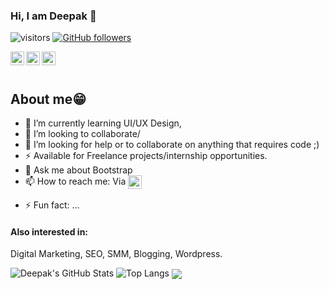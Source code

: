 ### Hi, I am Deepak 👋

![visitors](https://visitor-badge.laobi.icu/badge?page_id=gitsdeepak.gitsdeepak)
[![GitHub followers](https://img.shields.io/github/followers/amolsr.svg?style=social&label=Follow)](https://github.com/gitsdeepak?tab=followers)

<a href="https://www.linkedin.com/in/deepak-ds">
  <img align="left" alt="Deepak's LinkedIn" width="22px" src="https://cdn.jsdelivr.net/npm/simple-icons@v3/icons/linkedin.svg" />
</a>
<a href="https://medium.com/@deepakds">
  <img align="left" alt="Deepak's Medium" width="22px" src="https://cdn.jsdelivr.net/npm/simple-icons@v3/icons/medium.svg" />
</a>
<a href="https://github.com/gitsdeepak">
  <img align="left" alt="Deepak's Github" width="22px" src="https://cdn.jsdelivr.net/npm/simple-icons@v3/icons/github.svg" />
</a>
</br>
</br>

## About me😁

- 🌱 I’m currently learning UI/UX Design, 
- 👯 I’m looking to collaborate/
- 🤔 I’m looking for help or to collaborate on anything that requires code ;)
- ⚡ Available for Freelance projects/internship opportunities.
- 💬 Ask me about Bootstrap
- 📫 How to reach me: Via <a href="https://www.linkedin.com/in/deepak-ds">
  <img align="center" alt="Deepak's LinkedIn" width="22px" src="https://cdn.jsdelivr.net/npm/simple-icons@v3/icons/linkedin.svg" />
</a>

- ⚡ Fun fact: ...

#### Also interested in:
 Digital Marketing, SEO, SMM, Blogging, Wordpress.


![Deepak's GitHub Stats](https://github-readme-stats.vercel.app/api?username=gitsdeepak&hide=[%22issues%22,%22contribs%22]&show_icons=true&title_color=fff&icon_color=79ff97&text_color=9f9f9f&bg_color=151515)
![Top Langs](https://github-readme-stats.vercel.app/api/top-langs/?username=gitsdeepak&layout=compact&title_color=fff&theme=radical)
<a href="https://github.com/iampawan">
  <img align="center" src="https://github-readme-stats.vercel.app/api/top-langs/?username=gitsdeepak&theme=light&hide_langs_below=1" />
</a>
